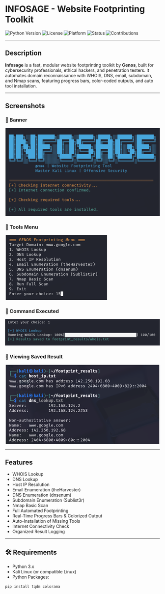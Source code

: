 #  INFOSAGE - Website Footprinting Toolkit
![Python Version](https://img.shields.io/badge/python-3.8%2B-blue)
![License](https://img.shields.io/badge/license-MIT-green)
![Platform](https://img.shields.io/badge/platform-Kali%20Linux-lightgrey)
![Status](https://img.shields.io/badge/status-Stable-brightgreen)
![Contributions](https://img.shields.io/badge/contributions-Welcome-orange)

---

##  Description
**Infosage** is a fast, modular website footprinting toolkit by **Genos**, built for cybersecurity professionals, ethical hackers, and penetration testers. It automates domain reconnaissance with WHOIS, DNS, email, subdomain, and Nmap scans, featuring progress bars, color-coded outputs, and auto tool installation.

---
## Screenshots

### 🔸 Banner
![Banner](banner.png)

### 🔸 Tools Menu
![Tools Menu](tools.png)

### 🔸 Command Executed
![Command Executed](cmdrun.png)

### 🔸 Viewing Saved Result
![View Saved Result](result.png)

---

## Features
- WHOIS Lookup
- DNS Lookup
- Host IP Resolution
- Email Enumeration (theHarvester)
- DNS Enumeration (dnsenum)
- Subdomain Enumeration (Sublist3r)
- Nmap Basic Scan
- Full Automated Footprinting
- Real-Time Progress Bars & Colorized Output
- Auto-Installation of Missing Tools
- Internet Connectivity Check
- Organized Result Logging

---

## 🛠️ Requirements
- Python 3.x
- Kali Linux (or compatible Linux)
- Python Packages:
```bash
pip install tqdm colorama
